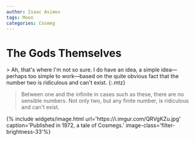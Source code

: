 ```yaml
---
author: Isaac Asimov
tags: Moon
categories: Cosmeg
---
```


# The Gods Themselves

<div class='flex gap-1 mt1'>
<div markdown='1'>
> Ah, that's where I'm not so sure. I do have an idea, a simple idea—perhaps too simple to work—based on the quite obvious fact that the number two is ridiculous and can't exist.
{:.mtz}

> Between one and the infinite in cases such as these, there are no sensible numbers. Not only two, but any finite number, is ridiculous and can't exist.
</div>
<div markdown='1'>
{% include widgets/image.html url='https://i.imgur.com/QRVgKZu.jpg' caption='Published in 1972, a tale of Cosmegs.' image-class='filter-brightness-33'%}</div>
</div>
